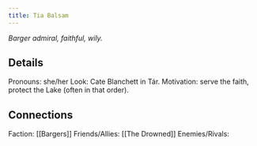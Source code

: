```yaml
---
title: Tia Balsam
---
```


*Barger admiral, faithful, wily.*
## Details
Pronouns: she/her
Look: Cate Blanchett in Tár.
Motivation: serve the faith, protect the Lake (often in that order).
## Connections
Faction: [[Bargers]]
Friends/Allies: [[The Drowned]]
Enemies/Rivals: 

